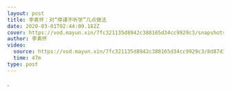 ```yaml
---
layout: post
title: 李素怀：对“停课不听学”几点做法
date: 2020-03-01T02:44:09.182Z
cover: https://vod.mayun.xin/7fc321135d8942c388165d34cc9929c3/snapshots/042c4b9e4fe545b0a1a86cde7c508828-00005.jpg
author: 李素怀
video:
  source: https://vod.mayun.xin/7fc321135d8942c388165d34cc9929c3/8d87d359c3b642d2b1986b317f20cbde-1bb9e39fe21d855dd1b84f7ea68429b4-sd.mp4
  time: 47m
type: post
---
```

.